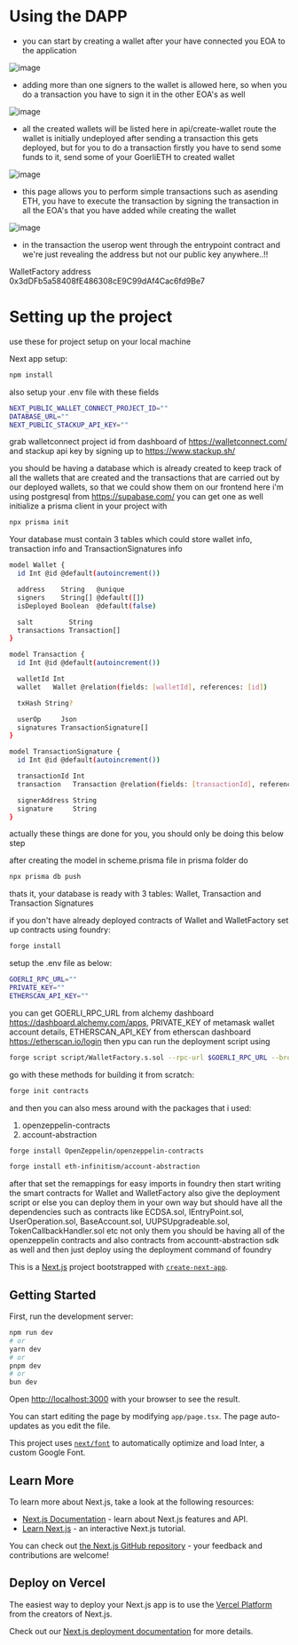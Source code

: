 # Using the DAPP

- you can start by creating a wallet after your have connected you EOA to the application

![image](https://github.com/Chaitu-Tatipamula/Account-Abstraction/assets/107246959/191c53da-a659-454d-8f99-b104023aa1af)

- adding more than one signers to the wallet is allowed here, so when you do a transaction you have to sign it in the other EOA's as well 

![image](https://github.com/Chaitu-Tatipamula/Account-Abstraction/assets/107246959/5b990416-1a61-4859-8838-54957b10b185)

- all the created wallets will be listed here in api/create-wallet route the wallet is initially undeployed after sending a transaction this gets deployed, but for you to do a transaction firstly you have to send some funds to it, send some of your GoerliETH to created wallet

![image](https://github.com/Chaitu-Tatipamula/Account-Abstraction/assets/107246959/424ce199-d3bd-4a72-836e-b89dfafdaa06)

- this page allows you to perform simple transactions such as asending ETH, you have to execute the transaction by signing the transaction in all the EOA's that you have added while creating the wallet

![image](https://github.com/Chaitu-Tatipamula/Account-Abstraction/assets/107246959/de8b3889-8cc1-4d2d-803e-b11a9c2f8061)


- in the transaction the userop went through the entrypoint contract and we're just revealing the address but not our public key anywhere..!!

WalletFactory address 0x3dDFb5a58408fE486308cE9C99dAf4Cac6fd9Be7

# Setting up the project
use these for project setup on your local machine

Next app setup:
```bash
npm install
```

also setup your .env file with these fields 
```bash
NEXT_PUBLIC_WALLET_CONNECT_PROJECT_ID=""
DATABASE_URL=""
NEXT_PUBLIC_STACKUP_API_KEY=""
```
grab walletconnect project id from dashboard of https://walletconnect.com/ and stackup api key by signing up to https://www.stackup.sh/

you should be having a database which is already created to keep track of all the wallets that are created and the transactions that are carried out by our deployed wallets, so that we could show them on our frontend here i'm using postgresql from https://supabase.com/ you can get one as well
initialize a prisma client in your project with
```bash
npx prisma init
```
Your database must contain 3 tables which could store wallet info, transaction info and TransactionSignatures info
```bash
model Wallet {
  id Int @id @default(autoincrement())

  address    String   @unique
  signers    String[] @default([])
  isDeployed Boolean  @default(false)

  salt         String
  transactions Transaction[]
}

model Transaction {
  id Int @id @default(autoincrement())

  walletId Int
  wallet   Wallet @relation(fields: [walletId], references: [id])

  txHash String?

  userOp     Json
  signatures TransactionSignature[]
}

model TransactionSignature {
  id Int @id @default(autoincrement())

  transactionId Int
  transaction   Transaction @relation(fields: [transactionId], references: [id])

  signerAddress String
  signature     String
}
```
actually these things are done for you, you should only be doing this below step

after creating the model in scheme.prisma file in prisma folder do 
```bash
npx prisma db push
```
thats it, your database is ready with 3 tables: Wallet, Transaction and Transaction Signatures

if you don't have already deployed contracts of Wallet and WalletFactory 
set up contracts using foundry:
```bash
forge install
```
setup the .env file as below:
```bash
GOERLI_RPC_URL=""
PRIVATE_KEY=""
ETHERSCAN_API_KEY=""
```
you can get GOERLI_RPC_URL from alchemy dashboard https://dashboard.alchemy.com/apps, PRIVATE_KEY of metamask wallet account details, ETHERSCAN_API_KEY from etherscan dashboard https://etherscan.io/login
then ypu can run the deployment script using 
```bash
forge script script/WalletFactory.s.sol --rpc-url $GOERLI_RPC_URL --broadcast --verify -vvv
```
go with these methods for building it from scratch:
```bash
forge init contracts
```
and then you can also mess around with the packages that i used:
1. openzeppelin-contracts
2. account-abstraction

```bash
forge install OpenZeppelin/openzeppelin-contracts
```
```bash
forge install eth-infinitism/account-abstraction
```
after that set the remappings for easy imports in foundry then start writing the smart contracts for Wallet and WalletFactory also give the deployment script or else you can deploy them in your own way but should have all the dependencies such as contracts like ECDSA.sol, IEntryPoint.sol, UserOperation.sol, BaseAccount.sol, UUPSUpgradeable.sol, TokenCallbackHandler.sol etc not only them you should be having all of the openzeppelin contracts and also contracts from accountt-abstraction sdk as well
and then just deploy using the deployment command of foundry


This is a [Next.js](https://nextjs.org/) project bootstrapped with [`create-next-app`](https://github.com/vercel/next.js/tree/canary/packages/create-next-app).

## Getting Started

First, run the development server:

```bash
npm run dev
# or
yarn dev
# or
pnpm dev
# or
bun dev
```

Open [http://localhost:3000](http://localhost:3000) with your browser to see the result.

You can start editing the page by modifying `app/page.tsx`. The page auto-updates as you edit the file.

This project uses [`next/font`](https://nextjs.org/docs/basic-features/font-optimization) to automatically optimize and load Inter, a custom Google Font.

## Learn More

To learn more about Next.js, take a look at the following resources:

- [Next.js Documentation](https://nextjs.org/docs) - learn about Next.js features and API.
- [Learn Next.js](https://nextjs.org/learn) - an interactive Next.js tutorial.

You can check out [the Next.js GitHub repository](https://github.com/vercel/next.js/) - your feedback and contributions are welcome!

## Deploy on Vercel

The easiest way to deploy your Next.js app is to use the [Vercel Platform](https://vercel.com/new?utm_medium=default-template&filter=next.js&utm_source=create-next-app&utm_campaign=create-next-app-readme) from the creators of Next.js.

Check out our [Next.js deployment documentation](https://nextjs.org/docs/deployment) for more details.
